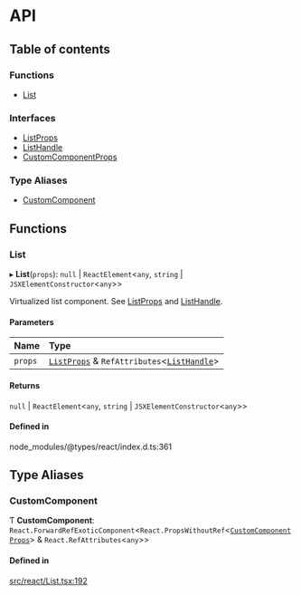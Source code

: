 # API

## Table of contents

### Functions

- [List](API.md#list)

### Interfaces

- [ListProps](interfaces/ListProps.md)
- [ListHandle](interfaces/ListHandle.md)
- [CustomComponentProps](interfaces/CustomComponentProps.md)

### Type Aliases

- [CustomComponent](API.md#customcomponent)

## Functions

### List

▸ **List**(`props`): ``null`` \| `ReactElement`<`any`, `string` \| `JSXElementConstructor`<`any`\>\>

Virtualized list component. See [ListProps](interfaces/ListProps.md) and [ListHandle](interfaces/ListHandle.md).

#### Parameters

| Name | Type |
| :------ | :------ |
| `props` | [`ListProps`](interfaces/ListProps.md) & `RefAttributes`<[`ListHandle`](interfaces/ListHandle.md)\> |

#### Returns

``null`` \| `ReactElement`<`any`, `string` \| `JSXElementConstructor`<`any`\>\>

#### Defined in

node_modules/@types/react/index.d.ts:361

## Type Aliases

### CustomComponent

Ƭ **CustomComponent**: `React.ForwardRefExoticComponent`<`React.PropsWithoutRef`<[`CustomComponentProps`](interfaces/CustomComponentProps.md)\> & `React.RefAttributes`<`any`\>\>

#### Defined in

[src/react/List.tsx:192](https://github.com/inokawa/virtua/blob/49a4f18/src/react/List.tsx#L192)
